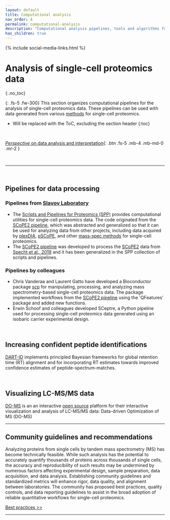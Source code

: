 ```yaml
---
layout: default
title: Computational analysis
nav_order: 4
permalink: computational-analysis
description: "Computational analysis pipelines, tools and algorithms for single-cell proteomics by mass-spectrometry"
has_children: true
---
```

{% include social-media-links.html %}

# Analysis of single-cell proteomics data
{:.no_toc}

{: .fs-5 .fw-300}
This section organizes computational pipelines for the analysis of single-cell proteomics data. These pipelines can be used with data generated from various [methods](methods) for single-cell proteomics.

* Will be replaced with the ToC, excluding the section header
{:toc}

&nbsp;

[*Perspective* on data analysis and interpretation](https://doi.org/10.48550/arXiv.2308.07465){: .btn .fs-5 .mb-4 .mb-md-0 .mr-2 }

&nbsp;

------------

&nbsp;


## Pipelines for data processing
### Pipelines from [Slavov Laboratory](https://slavovlab.net)
* The [Scripts and Pipelines for Proteomics (SPP)](https://github.com/SlavovLab/SPP) provides computational utilities for single-cell proteomics data. The code originated from the [SCoPE2 pipeline](https://doi.org/10.5281/zenodo.4339954), which was abstracted and generalized so that it can be used for analyzing data from other projects, including data acquired by [plexDIA](plexDIA), [pSCoPE](pSCoPE), and other [mass-spec methods](methods) for single-cell proteomics.
* The [SCoPE2 pipeline](https://doi.org/10.5281/zenodo.4339954) was developed to process the [SCoPE2](scope2) data from [Specht et al., 2019](Specht_et_al_2019) and it has been generalized in the SPP collection of scripts and pipelines.

### Pipelines by colleagues
 * Chris Vanderaa and Laurent Gatto have developed a Bioconductor package [scp](http://bioconductor.org/packages/release/bioc/html/scp.html) for manipulating, processing, and analyzing mass spectrometry-based single-cell proteomics data. The package implemented workflows from the [SCoPE2 pipeline](https://doi.org/10.5281/zenodo.4339954) using the 'QFeatures' package and added new functions.
 * Erwin Schoof and colleagues developed SCeptre, a Python pipeline used for processing single-cell proteomics data generated using an isobaric carrier experimental design.

&nbsp;

## Increasing confident peptide identifications
[DART-ID](https://dart-id.slavovlab.net/) implements principled Bayesian frameworks for global retention time (RT) alignment and for incorporating RT estimates towards improved confidence estimates of peptide-spectrum-matches.

&nbsp;  

## Visualizing LC-MS/MS data
[DO-MS](https://do-ms.slavovlab.net) is an an interactive [open source](https://github.com/SlavovLab/DO-MS) platform for their interactive visualization and analysis of LC-MS/MS data: Data-driven Optimization of MS (DO-MS)

---

## Community guidelines and recommendations

Analyzing proteins from single cells by tandem mass spectrometry (MS) has become technically feasible. While such analysis has the potential to accurately quantify thousands of proteins across thousands of single cells, the accuracy and reproducibility of such results may be undermined by numerous factors affecting experimental design, sample preparation, data acquisition, and data analysis. Establishing community guidelines and standardized metrics will enhance rigor, data quality, and alignment between laboratories. The community has proposed best practices, quality controls, and data reporting guidelines to assist in the broad adoption of reliable quantitative workflows for single-cell proteomics.

[Best practices >>](https://single-cell.net/guidelines)

---

&nbsp;

&nbsp;
